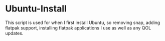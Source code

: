 # Ubuntu-Install

This script is used for when I first install Ubuntu, so removing snap, adding flatpak support, installing flatpak applications I use as well as any QOL updates.


